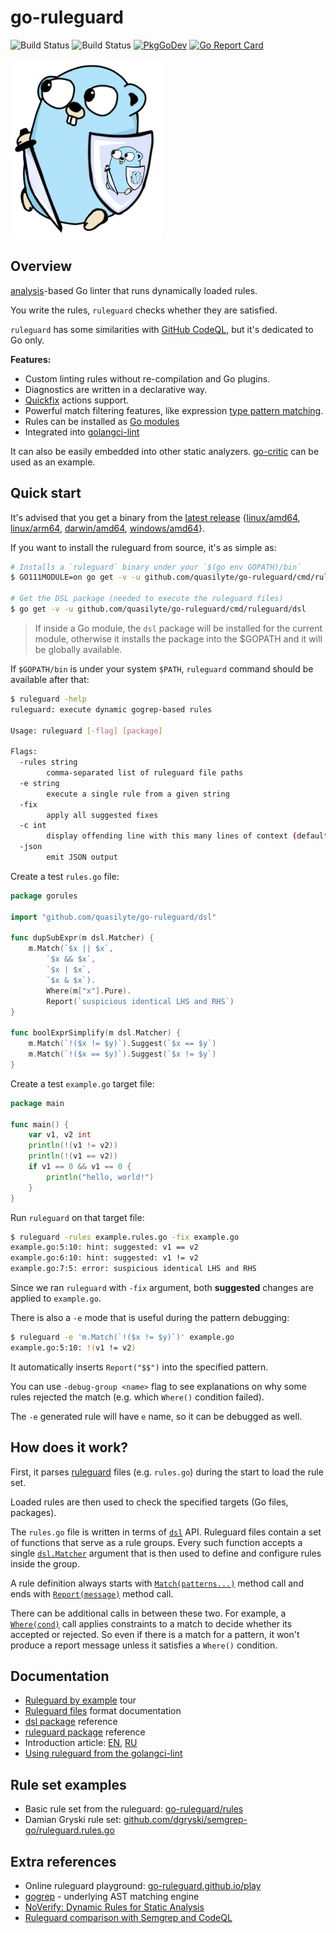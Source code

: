 # go-ruleguard

![Build Status](https://github.com/quasilyte/go-ruleguard/workflows/Go/badge.svg)
![Build Status](https://github.com/quasilyte/go-ruleguard/workflows/Merge/badge.svg)
[![PkgGoDev](https://pkg.go.dev/badge/mod/github.com/quasilyte/go-ruleguard)](https://pkg.go.dev/mod/github.com/quasilyte/go-ruleguard)
[![Go Report Card](https://goreportcard.com/badge/github.com/quasilyte/go-ruleguard)](https://goreportcard.com/report/github.com/quasilyte/go-ruleguard)

![Logo](_docs/logo2.png)

## Overview

[analysis](https://godoc.org/golang.org/x/tools/go/analysis)-based Go linter that runs dynamically loaded rules.

You write the rules, `ruleguard` checks whether they are satisfied.

`ruleguard` has some similarities with [GitHub CodeQL](https://securitylab.github.com/tools/codeql), but it's dedicated to Go only.

**Features:**

* Custom linting rules without re-compilation and Go plugins.
* Diagnostics are written in a declarative way.
* [Quickfix](_docs/dsl.md#suggestions-quickfix-support) actions support.
* Powerful match filtering features, like expression [type pattern matching](_docs/dsl.md#type-pattern-matching).
* Rules can be installed as [Go modules](https://quasilyte.dev/blog/post/ruleguard-modules/)
* Integrated into [golangci-lint](https://github.com/golangci/golangci-lint)

It can also be easily embedded into other static analyzers. [go-critic](https://github.com/go-critic/go-critic) can be used as an example.

## Quick start

It's advised that you get a binary from the [latest release](https://github.com/quasilyte/go-ruleguard/releases/tag/v0.3.0) {[linux/amd64](https://github.com/quasilyte/go-ruleguard/releases/download/v0.3.0/ruleguard-linux-amd64.zip), [linux/arm64](https://github.com/quasilyte/go-ruleguard/releases/download/v0.3.0/ruleguard-linux-arm64.zip), [darwin/amd64](https://github.com/quasilyte/go-ruleguard/releases/download/v0.3.0/ruleguard-darwin-amd64.zip), [windows/amd64](https://github.com/quasilyte/go-ruleguard/releases/download/v0.3.0/ruleguard-windows-amd64.zip)}.

If you want to install the ruleguard from source, it's as simple as:

```bash
# Installs a `ruleguard` binary under your `$(go env GOPATH)/bin`
$ GO111MODULE=on go get -v -u github.com/quasilyte/go-ruleguard/cmd/ruleguard

# Get the DSL package (needed to execute the ruleguard files)
$ go get -v -u github.com/quasilyte/go-ruleguard/cmd/ruleguard/dsl
```

> If inside a Go module, the `dsl` package will be installed for the current module,
> otherwise it installs the package into the $GOPATH and it will be globally available.

If `$GOPATH/bin` is under your system `$PATH`, `ruleguard` command should be available after that:

```bash
$ ruleguard -help
ruleguard: execute dynamic gogrep-based rules

Usage: ruleguard [-flag] [package]

Flags:
  -rules string
    	comma-separated list of ruleguard file paths
  -e string
    	execute a single rule from a given string
  -fix
    	apply all suggested fixes
  -c int
    	display offending line with this many lines of context (default -1)
  -json
    	emit JSON output
```

Create a test `rules.go` file:

```go
package gorules

import "github.com/quasilyte/go-ruleguard/dsl"

func dupSubExpr(m dsl.Matcher) {
	m.Match(`$x || $x`,
		`$x && $x`,
		`$x | $x`,
		`$x & $x`).
		Where(m["x"].Pure).
		Report(`suspicious identical LHS and RHS`)
}

func boolExprSimplify(m dsl.Matcher) {
	m.Match(`!($x != $y)`).Suggest(`$x == $y`)
	m.Match(`!($x == $y)`).Suggest(`$x != $y`)
}
```

Create a test `example.go` target file:

```go
package main

func main() {
	var v1, v2 int
	println(!(v1 != v2))
	println(!(v1 == v2))
	if v1 == 0 && v1 == 0 {
		println("hello, world!")
	}
}
```

Run `ruleguard` on that target file:

```bash
$ ruleguard -rules example.rules.go -fix example.go
example.go:5:10: hint: suggested: v1 == v2
example.go:6:10: hint: suggested: v1 != v2
example.go:7:5: error: suspicious identical LHS and RHS
```

Since we ran `ruleguard` with `-fix` argument, both **suggested** changes are applied to `example.go`.

There is also a `-e` mode that is useful during the pattern debugging:

```bash
$ ruleguard -e 'm.Match(`!($x != $y)`)' example.go
example.go:5:10: !(v1 != v2)
```

It automatically inserts `Report("$$")` into the specified pattern.

You can use `-debug-group <name>` flag to see explanations
on why some rules rejected the match (e.g. which `Where()` condition failed).

The `-e` generated rule will have `e` name, so it can be debugged as well.

## How does it work?

First, it parses [ruleguard](_docs/dsl.md) files (e.g. `rules.go`) during the start to load the rule set.  

Loaded rules are then used to check the specified targets (Go files, packages).

The `rules.go` file is written in terms of [`dsl`](https://godoc.org/github.com/quasilyte/go-ruleguard/dsl) API. Ruleguard files contain a set of functions that serve as a rule groups. Every such function accepts a single [`dsl.Matcher`](https://godoc.org/github.com/quasilyte/go-ruleguard/dsl#Matcher) argument that is then used to define and configure rules inside the group.

A rule definition always starts with [`Match(patterns...)`](https://godoc.org/github.com/quasilyte/go-ruleguard/dsl#Matcher.Match) method call and ends with [`Report(message)`](https://godoc.org/github.com/quasilyte/go-ruleguard/dsl#Matcher.Report) method call.

There can be additional calls in between these two. For example, a [`Where(cond)`](https://godoc.org/github.com/quasilyte/go-ruleguard/dsl#Matcher.Where) call applies constraints to a match to decide whether its accepted or rejected. So even if there is a match for a pattern, it won't produce a report message unless it satisfies a `Where()` condition.

## Documentation

* [Ruleguard by example](https://go-ruleguard.github.io/by-example/) tour
* [Ruleguard files](_docs/dsl.md) format documentation
* [dsl package](https://godoc.org/github.com/quasilyte/go-ruleguard/dsl) reference
* [ruleguard package](https://godoc.org/github.com/quasilyte/go-ruleguard/ruleguard) reference
* Introduction article: [EN](https://quasilyte.dev/blog/post/ruleguard/), [RU](https://habr.com/ru/post/481696/)
* [Using ruleguard from the golangci-lint](https://quasilyte.dev/blog/post/ruleguard/#using-from-the-golangci-lint)

## Rule set examples

* Basic rule set from the ruleguard: [go-ruleguard/rules](rules)
* Damian Gryski rule set: [github.com/dgryski/semgrep-go/ruleguard.rules.go](https://github.com/dgryski/semgrep-go)

## Extra references

* Online ruleguard playground: [go-ruleguard.github.io/play](https://go-ruleguard.github.io/play)
* [gogrep](https://github.com/mvdan/gogrep) - underlying AST matching engine
* [NoVerify: Dynamic Rules for Static Analysis](https://medium.com/@vktech/noverify-dynamic-rules-for-static-analysis-8f42859e9253)
* [Ruleguard comparison with Semgrep and CodeQL](https://speakerdeck.com/quasilyte/ruleguard-vs-semgrep-vs-codeql)
